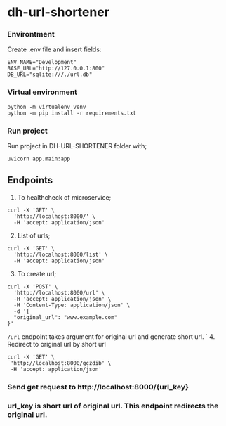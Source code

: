 # dh-url-shortener
 
### Environtment

Create .env file and insert fields:
````
ENV_NAME="Development"
BASE_URL="http://127.0.0.1:800"
DB_URL="sqlite:///./url.db"
````
### Virtual environment

````
python -m virtualenv venv
python -m pip install -r requirements.txt
````

### Run project

Run project in DH-URL-SHORTENER folder with;
````
uvicorn app.main:app
````

## Endpoints

1. To healthcheck of microservice;
````
curl -X 'GET' \
  'http://localhost:8000/' \
  -H 'accept: application/json'
````
2. List of urls;
````
curl -X 'GET' \
  'http://localhost:8000/list' \
  -H 'accept: application/json'
````
3. To create url;
````
curl -X 'POST' \
  'http://localhost:8000/url' \
  -H 'accept: application/json' \
  -H 'Content-Type: application/json' \
  -d '{
  "original_url": "www.example.com"
}'
````

``/url`` endpoint takes argument for original url and generate short url.
`
4. Redirect to original url by short url
 ````
 curl -X 'GET' \
  'http://localhost:8000/gczdib' \
  -H 'accept: application/json'
 ````
 
 ### Send get request to http://localhost:8000/{url_key}
 ### url_key is short url of original url. This endpoint redirects the original url. 